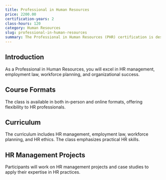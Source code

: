 ```yaml
---
title: Professional in Human Resources
price: 2200.00
certification-years: 2
class-hours: 120
category: Human Resources
slug: professional-in-human-resources
summary: The Professional in Human Resources (PHR) certification is designed for HR professionals. This comprehensive class covers HR management, employment law, and workforce planning. It equips candidates with the skills needed to excel in HR roles and contribute to organizational success.
---
```


## Introduction

As a Professional in Human Resources, you will excel in HR management, employment law, workforce planning, and organizational success.

## Course Formats

The class is available in both in-person and online formats, offering flexibility to HR professionals.

## Curriculum

The curriculum includes HR management, employment law, workforce planning, and HR ethics. The class emphasizes practical HR skills.

## HR Management Projects

Participants will work on HR management projects and case studies to apply their expertise in HR practices.


